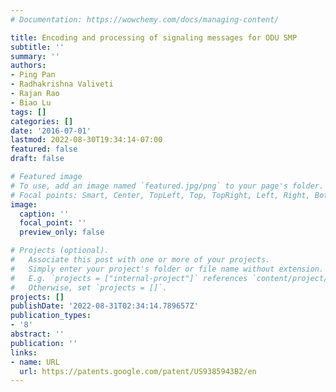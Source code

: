 ```yaml
---
# Documentation: https://wowchemy.com/docs/managing-content/

title: Encoding and processing of signaling messages for ODU SMP
subtitle: ''
summary: ''
authors:
- Ping Pan
- Radhakrishna Valiveti
- Rajan Rao
- Biao Lu
tags: []
categories: []
date: '2016-07-01'
lastmod: 2022-08-30T19:34:14-07:00
featured: false
draft: false

# Featured image
# To use, add an image named `featured.jpg/png` to your page's folder.
# Focal points: Smart, Center, TopLeft, Top, TopRight, Left, Right, BottomLeft, Bottom, BottomRight.
image:
  caption: ''
  focal_point: ''
  preview_only: false

# Projects (optional).
#   Associate this post with one or more of your projects.
#   Simply enter your project's folder or file name without extension.
#   E.g. `projects = ["internal-project"]` references `content/project/deep-learning/index.md`.
#   Otherwise, set `projects = []`.
projects: []
publishDate: '2022-08-31T02:34:14.789657Z'
publication_types:
- '8'
abstract: ''
publication: ''
links:
- name: URL
  url: https://patents.google.com/patent/US9385943B2/en
---
```

